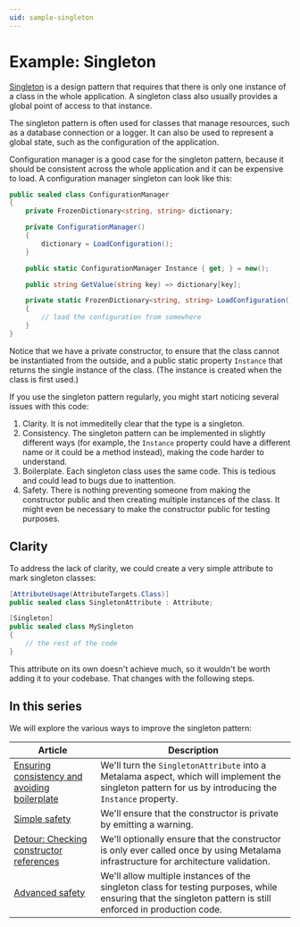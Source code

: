 ```yaml
---
uid: sample-singleton
---
```


# Example: Singleton

[Singleton](https://en.wikipedia.org/wiki/Singleton_pattern) is a design pattern that requires that there is only one instance of a class in the whole application. A singleton class also usually provides a global point of access to that instance.

The singleton pattern is often used for classes that manage resources, such as a database connection or a logger. It can also be used to represent a global state, such as the configuration of the application.

Configuration manager is a good case for the singleton pattern, because it should be consistent across the whole application and it can be expensive to load. A configuration manager singleton can look like this:

```c#
public sealed class ConfigurationManager
{
    private FrozenDictionary<string, string> dictionary;

    private ConfigurationManager()
    {
        dictionary = LoadConfiguration();
    }

    public static ConfigurationManager Instance { get; } = new();

    public string GetValue(string key) => dictionary[key];

    private static FrozenDictionary<string, string> LoadConfiguration()
    {
        // load the configuration from somewhere
    }
}
```

Notice that we have a private constructor, to ensure that the class cannot be instantiated from the outside, and a public static property `Instance` that returns the single instance of the class. (The instance is created when the class is first used.)

If you use the singleton pattern regularly, you might start noticing several issues with this code:

1. Clarity. It is not immeditelly clear that the type is a singleton.
2. Consistency. The singleton pattern can be implemented in slightly different ways (for example, the `Instance` property could have a different name or it could be a method instead), making the code harder to understand.
3. Boilerplate. Each singleton class uses the same code. This is tedious and could lead to bugs due to inattention.
4. Safety. There is nothing preventing someone from making the constructor public and then creating multiple instances of the class. It might even be necessary to make the constructor public for testing purposes.

## Clarity

To address the lack of clarity, we could create a very simple attribute to mark singleton classes:

```c#
[AttributeUsage(AttributeTargets.Class)]
public sealed class SingletonAttribute : Attribute;

[Singleton]
public sealed class MySingleton
{
    // the rest of the code
}
```

This attribute on its own doesn't achieve much, so it wouldn't be worth adding it to your codebase. That changes with the following steps.

## In this series

We will explore the various ways to improve the singleton pattern:

| Article | Description |
|--------|-------------|
| [Ensuring consistency and avoiding boilerplate](singleton-1/README.md) | We'll turn the `SingletonAttribute` into a Metalama aspect, which will implement the singleton pattern for us by introducing the `Instance` property. |
| [Simple safety](singleton-2/README.md) | We'll ensure that the constructor is private by emitting a warning. |
| [Detour: Checking constructor references](singleton-2b/README.md) | We'll optionally ensure that the constructor is only ever called once by using Metalama infrastructure for architecture validation. |
| [Advanced safety](singleton-3/README.md) | We'll allow multiple instances of the singleton class for testing purposes, while ensuring that the singleton pattern is still enforced in production code. |